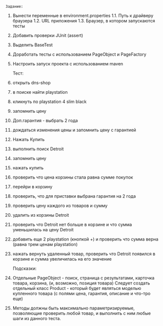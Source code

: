 	Задание:
1. Вынести переменные в environment.properties
   1.1. Путь к драйверу браузера
   1.2. URL приложения
   1.3. Браузер, в котором запускаются тесты
2. Добавить проверки JUnit (assert)
3. Выделить BaseTest
4. Доработать тесты с использованием PageObject  и PageFactory
5. Настроить запуск проекта с использованием maven

   Тест:
1. открыть dns-shop
2. в поиске найти playstation
3. кликнуть по playstation 4 slim black
4. запомнить цену
5. Доп.гарантия - выбрать 2 года
6. дождаться изменения цены и запомнить цену с гарантией
7. Нажать Купить
8. выполнить поиск Detroit
9. запомнить цену
10. нажать купить
11. проверить что цена корзины стала равна сумме покупок
12. перейри в корзину
13. проверить, что для приставки выбрана гарантия на 2 года
14. проверить цену каждого из товаров и сумму
15. удалить из корзины Detroit
16. проверить что Detroit нет больше в корзине и что сумма уменьшилась на цену Detroit
17. добавить еще 2 playstation (кнопкой +) и проверить что сумма верна (равна трем ценам playstation)
18. нажать вернуть удаленный товар, проверить что Detroit появился в корзине и сумма увеличилась на его значение
    
    Подсказки:
1. Отдельные PageObject - поиск, страница с результатами, карточка товара, корзина, (и, возможно, позиция товара) Следует создать отдельный класс Product - который будет являться моделью купленного товара (с полями цена, гарантия, описание и что-тро еще)
2. Методы должны быть максимально параметризируемые, позволяющие проверить любой товар, и выполнить с ним любые шаги из данного теста.